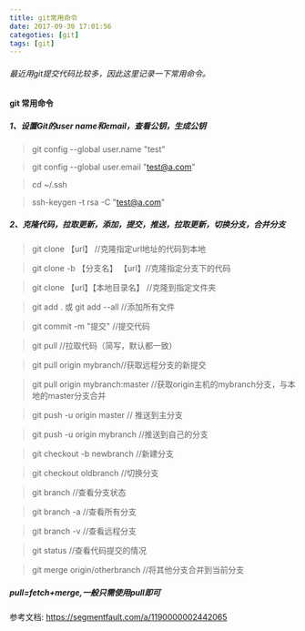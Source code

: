 ```yaml
---
title: git常用命令
date: 2017-09-30 17:01:56
categoties: [git]
tags: [git]
---
```

###### 最近用git提交代码比较多，因此这里记录一下常用命令。

<!-- more -->

#### git 常用命令

##### 1、设置Git的user name和email，查看公钥，生成公钥

> git config --global user.name "test"

> git config --global user.email "test@a.com"

> cd ~/.ssh

> ssh-keygen -t rsa -C "test@a.com"

##### 2、克隆代码，拉取更新，添加，提交，推送，拉取更新，切换分支，合并分支

> git clone 【url】 //克隆指定url地址的代码到本地

> git clone -b 【分支名】 【url】//克隆指定分支下的代码

> git clone 【url】【本地目录名】 //克隆到指定文件夹

> git add . 或 git add --all  //添加所有文件

> git commit -m "提交" //提交代码

> git pull //拉取代码（简写，默认都一致）

> git pull origin mybranch//获取远程分支的新提交

> git pull origin mybranch:master //获取origin主机的mybranch分支，与本地的master分支合并

> git push -u origin master // 推送到主分支

> git push -u origin mybranch //推送到自己的分支

> git checkout -b newbranch //新建分支

> git checkout oldbranch //切换分支

> git branch //查看分支状态

> git branch -a //查看所有分支

> git branch -v //查看远程分支

> git status //查看代码提交的情况

> git merge origin/otherbranch //将其他分支合并到当前分支

##### pull=fetch+merge,一般只需使用pull即可

参考文档: https://segmentfault.com/a/1190000002442065